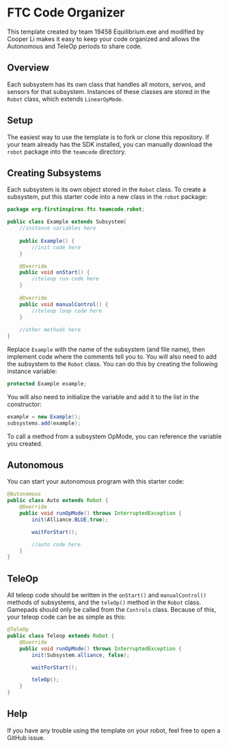 # FTC Code Organizer

This template created by team 19458 Equilibrium.exe and modified by Cooper Li makes it easy to keep your code organized and allows the Autonomous and TeleOp periods to share code.

## Overview

Each subsystem has its own class that handles all motors, servos, and sensors for that subsystem. Instances of these classes are stored in the `Robot` class, which extends `LinearOpMode`.

## Setup

The easiest way to use the template is to fork or clone this repository. If your team already has the SDK installed, you can manually download the `robot` package into the `teamcode` directory.

## Creating Subsystems

Each subsystem is its own object stored in the `Robot` class. To create a subsystem, put this starter code into a new class in the `robot` package:

```java
package org.firstinspires.ftc.teamcode.robot;

public class Example extends Subsystem{
    //instance variables here
    
    public Example() {
        //init code here
    }

    @Override
    public void onStart() {
        //teleop run code here
    }
    
    @Override
    public void manualControl() {
        //teleop loop code here
    }
    
    //other methods here
}
```

Replace `Example` with the name of the subsystem (and file name), then implement code where the comments tell you to. You will also need to add the subsystem to the `Robot` class. You can do this by creating the following instance variable:

```java
protected Example example;
```

You will also need to initialize the variable and add it to the list in the constructor:
```java
example = new Example();
subsystems.add(example);
```

To call a method from a subsystem OpMode, you can reference the variable you created.

## Autonomous

You can start your autonomous program with this starter code:

```java
@Autonomous
public class Auto extends Robot {
    @Override
    public void runOpMode() throws InterruptedException {
        init(Alliance.BLUE,true);

        waitForStart();

        //auto code here
    }
}
```

## TeleOp

All teleop code should be written in the `onStart()` and `manualControl()` methods of subsystems, and the `teleOp()` method in the `Robot` class. Gamepads should only be called from the `Controls` class. Because of this, your teleop code can be as simple as this:

```java
@TeleOp
public class Teleop extends Robot {
    @Override
    public void runOpMode() throws InterruptedException {
        init(Subsystem.alliance, false);

        waitForStart();

        teleOp();
    }
}
```

## Help

If you have any trouble using the template on your robot, feel free to open a GitHub issue.